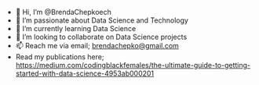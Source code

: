 - 👋 Hi, I’m @BrendaChepkoech
- 👀 I’m passionate about Data Science and Technology
- 🌱 I’m currently learning Data Science
- 💞️ I’m looking to collaborate on Data Science projects
- 📫 Reach me via email; brendachepko@gmail.com
- Read my publications here; https://medium.com/codingblackfemales/the-ultimate-guide-to-getting-started-with-data-science-4953ab000201

<!---
BrendaChepkoech/BrendaChepkoech is a ✨ special ✨ repository because its `README.md` (this file) appears on your GitHub profile.
You can click the Preview link to take a look at your changes.
--->
